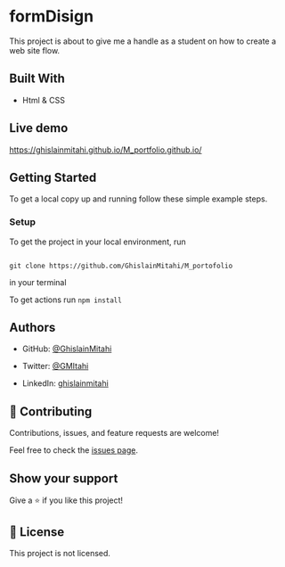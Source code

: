# formDisign

This project is about to give me a handle as a student on how to create a web site flow.

## Built With

- Html & CSS

## Live demo

https://ghislainmitahi.github.io/M_portfolio.github.io/

## Getting Started

To get a local copy up and running follow these simple example steps.

### Setup

 To get the project in your local environment, run 

 ```

 git clone https://github.com/GhislainMitahi/M_portofolio

 ```

  in your terminal

  To get actions run ```npm install```

## Authors

- GitHub: [@GhislainMitahi](https://github.com/GhislainMitahi)

- Twitter: [@GMItahi](https://https://twitter.com/GMitahi)

- LinkedIn: [ghislainmitahi](https://linkedin.com/in/ghislain-mitahi/)

## 🤝 Contributing

Contributions, issues, and feature requests are welcome!

Feel free to check the [issues page](../../issues/).

## Show your support

Give a ⭐️ if you like this project!

## 📝 License

This project is not licensed.
